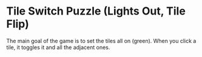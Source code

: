 # Tile Switch Puzzle (Lights Out, Tile Flip)

The main goal of the game is to set the tiles all on (green).
When you click a tile, it toggles it and all the adjacent ones.
